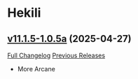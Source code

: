 # Hekili

## [v11.1.5-1.0.5a](https://github.com/Hekili/hekili/tree/v11.1.5-1.0.5a) (2025-04-27)
[Full Changelog](https://github.com/Hekili/hekili/compare/v11.1.5-1.0.5...v11.1.5-1.0.5a) [Previous Releases](https://github.com/Hekili/hekili/releases)

- More Arcane  
